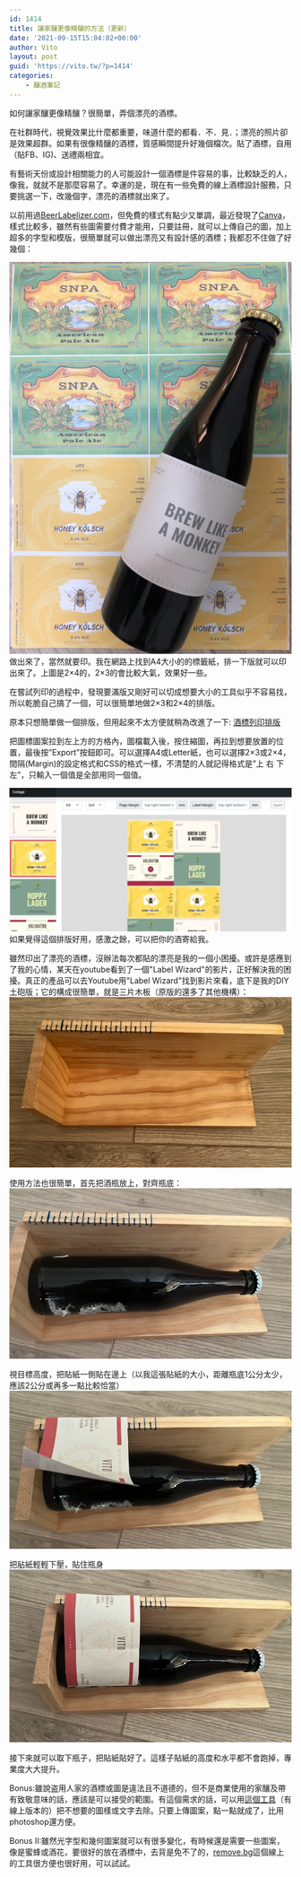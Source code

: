 ```yaml
---
id: 1414
title: 讓家釀更像精釀的方法（更新）
date: '2021-09-15T15:04:02+00:00'
author: Vito
layout: post
guid: 'https://vito.tw/?p=1414'
categories:
    - 釀酒筆記
---
```


如何讓家釀更像精釀？很簡單，弄個漂亮的酒標。

在社群時代，視覺效果比什麼都重要，味道什麼的都看．不．見．；漂亮的照片卻是效果超群。如果有很像精釀的酒標，質感瞬間提升好幾個檔次。貼了酒標，自用（貼FB、IG)、送禮兩相宜。

有藝術天份或設計相關能力的人可能設計一個酒標是件容易的事，比較缺乏的人，像我，就就不是那麼容易了。幸運的是，現在有一些免費的線上酒標設計服務，只要挑選一下，改幾個字，漂亮的酒標就出來了。

以前用過[BeerLabelizer.com](http://://www.beerlabelizer.com)，但免費的樣式有點少又單調，最近發現了[Canva](https://www.canva.com/create/labels/beer/)，樣式比較多，雖然有些圖需要付費才能用，只要註冊，就可以上傳自己的圖，加上超多的字型和模版，很簡單就可以做出漂亮又有設計感的酒標；我都忍不住做了好幾個：

 ![](/wp-content/uploads/2021/05/image.jpeg)
 做出來了，當然就要印。我在網路上找到A4大小的的標籤紙，排一下版就可以印出來了。上圖是2×4的，2×3的會比較大氣，效果好一些。

在嘗試列印的過程中，發現要滿版又剛好可以切成想要大小的工具似乎不容易找，所以乾脆自己搞了一個，可以很簡單地做2×3和2×4的排版。

原本只想簡單做一個排版，但用起來不太方便就稍為改進了一下: [酒標列印排版](/brewutils/collage/index.htm)

把圖標圖案拉到左上方的方格內，圖檔載入後，按住縮圖，再拉到想要放置的位置，最後按”Export”按鈕即可。可以選擇A4或Letter紙，也可以選擇2×3或2×4，間隔(Margin)的設定格式和CSS的格式一樣，不清楚的人就記得格式是”上 右 下 左”，只輸入一個值是全部用同一個值。

 ![](/wp-content/uploads/2021/06/collgev21-1024x519.jpg)
 如果覺得這個排版好用，感激之餘，可以把你的酒寄給我。

雖然印出了漂亮的酒標，沒辦法每次都貼的漂亮是我的一個小困擾。或許是感應到了我的心情，某天在youtube看到了一個"Label Wizard"的影片，正好解決我的困擾。真正的產品可以去Youtube用"Label Wizard"找到影片來看，底下是我的DIY土砲版；它的構成很簡單，就是三片木板（原版的還多了其他機構）：
![](/wp-content/uploads/2022/09/label_assist_1.jpg)

使用方法也很簡單，首先把酒瓶放上，對齊瓶底：
![](/wp-content/uploads/2022/09/label_assist_2.jpg)

視目標高度，把貼紙一側貼在邊上（以我這張貼紙的大小，距離瓶底1公分太少，應該2公分或再多一點比較恰當）
![](/wp-content/uploads/2022/09/label_assist_3.jpg)

把胋紙輕輕下壓，貼住瓶身
![](/wp-content/uploads/2022/09/label_assist_4.jpg)

接下來就可以取下瓶子，把貼紙貼好了。這樣子貼紙的高度和水平都不會跑掉，專業度大大提升。


Bonus:雖說盗用人家的酒標或圖是違法且不道德的，但不是商業使用的家釀及帶有致敬意味的話，應該是可以接受的範圍。有這個需求的話，可以用[這個工具](https://theinpaint.com)（有線上版本的）把不想要的圖樣或文字去除。只要上傳圖案，點一點就成了，比用photoshop還方便。

Bonus II:雖然光字型和幾何圖案就可以有很多變化，有時候還是需要一些圖案，像是蜜蜂或酒花，要很好的放在酒標中，去背是免不了的，[remove.bg](https://www.remove.bg/)這個線上的工具很方便也很好用，可以試試。
